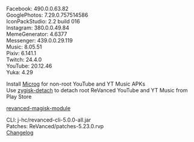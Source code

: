 Facebook: 490.0.0.63.82  
GooglePhotos: 7.29.0.757514586  
IconPackStudio: 2.2 build 016  
Instagram: 380.0.0.49.84  
MemeGenerator: 4.6377  
Messenger: 439.0.0.29.119  
Music: 8.05.51  
Pixiv: 6.141.1  
Twitch: 24.4.0  
YouTube: 20.12.46  
Yuka: 4.29  

Install [Microg](https://github.com/ReVanced/GmsCore/releases) for non-root YouTube and YT Music APKs  
Use [zygisk-detach](https://github.com/j-hc/zygisk-detach) to detach root ReVanced YouTube and YT Music from Play Store  

[revanced-magisk-module](https://github.com/j-hc/revanced-magisk-module)
  
CLI: j-hc/revanced-cli-5.0.0-all.jar  
Patches: ReVanced/patches-5.23.0.rvp  
[Changelog](https://github.com/ReVanced/revanced-patches/releases/tag/v5.23.0)  
